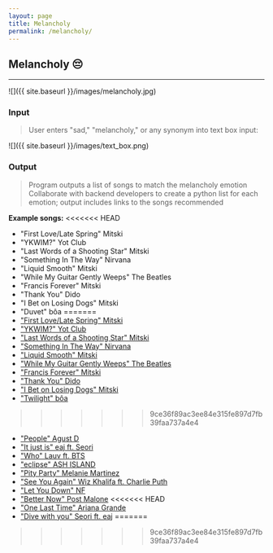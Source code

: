 ```yaml
---
layout: page
title: Melancholy
permalink: /melancholy/
---
```


## Melancholy 😔

---

![]({{ site.baseurl }}/images/melancholy.jpg)

### Input
> User enters "sad," "melancholy," or any synonym into text box input:

![]({{ site.baseurl }}/images/text_box.png)

### Output
> Program outputs a list of songs to match the melancholy emotion
> Collaborate with backend developers to create a python list for each emotion; output includes links to the songs recommended

**Example songs:**
<<<<<<< HEAD
- "First Love/Late Spring" Mitski
- "YKWIM?" Yot Club
- "Last Words of a Shooting Star" Mitski
- "Something In The Way" Nirvana
- "Liquid Smooth" Mitski
- "While My Guitar Gently Weeps" The Beatles
- "Francis Forever" Mitski
- "Thank You" Dido
- "I Bet on Losing Dogs" Mitski
- "Duvet" bôa
=======
- ["First Love/Late Spring" Mitski](https://www.youtube.com/watch?v=WCphVz0ZGns)
- ["YKWIM?" Yot Club](https://www.youtube.com/watch?v=dxKmowmETo4)
- ["Last Words of a Shooting Star" Mitski](https://www.youtube.com/watch?v=ssVf326Ox9g)
- ["Something In The Way" Nirvana](https://www.youtube.com/watch?v=4VxdufqB9zg)
- ["Liquid Smooth" Mitski](https://www.youtube.com/watch?v=Bfurc6KcMwk)
- ["While My Guitar Gently Weeps" The Beatles](https://www.youtube.com/watch?v=VJDJs9dumZI)
- ["Francis Forever" Mitski](https://www.youtube.com/watch?v=UMJm_97QXHA)
- ["Thank You" Dido](https://www.youtube.com/watch?v=1TO48Cnl66w)
- ["I Bet on Losing Dogs" Mitski](https://www.youtube.com/watch?v=dQkZve4_B2A)
- ["Twilight" bôa](https://www.youtube.com/watch?v=wPAjvd0Co-Q)
>>>>>>> 9ce36f89ac3ee84e315fe897d7fb39faa737a4e4
- ["People" Agust D](https://open.spotify.com/track/4wDSEE082RPcnhXzPzFhCp?si=8cb8fe15bdef4deb)
- ["It just is" eaj ft. Seori](https://youtu.be/oBpaB2YzX8s)
- ["Who" Lauv ft. BTS](https://open.spotify.com/track/2qG81jL9UIP54uS8gYyP4k?si=fcf019f0bc2846b2)
- ["eclipse" ASH ISLAND](https://open.spotify.com/track/0f3qiBrjw9as43JI0IHjeV?si=22fe484e33c447bd)
- ["Pity Party" Melanie Martinez](https://open.spotify.com/track/3fo6DYGktjENCiagUeU9yH?si=cbe29b77723643b4)
- ["See You Again" Wiz Khalifa ft. Charlie Puth](https://open.spotify.com/track/2JzZzZUQj3Qff7wapcbKjc?si=c9ed547437834bde)
- ["Let You Down" NF](https://open.spotify.com/track/52okn5MNA47tk87PeZJLEL?si=ebd54774fbce48dc)
- ["Better Now" Post Malone](https://open.spotify.com/track/7dt6x5M1jzdTEt8oCbisTK?si=267bfd59bb1348dd)
<<<<<<< HEAD
- ["One Last Time" Ariana Grande](https://open.spotify.com/track/7xoUc6faLbCqZO6fQEYprd?si=12326eebe4c844e3)
- ["Dive with you" Seori ft. eaj](https://open.spotify.com/track/5RqwjQWDwxQ3HTkOfXTrS6?si=8fc3e59a43b34504)
=======
>>>>>>> 9ce36f89ac3ee84e315fe897d7fb39faa737a4e4
